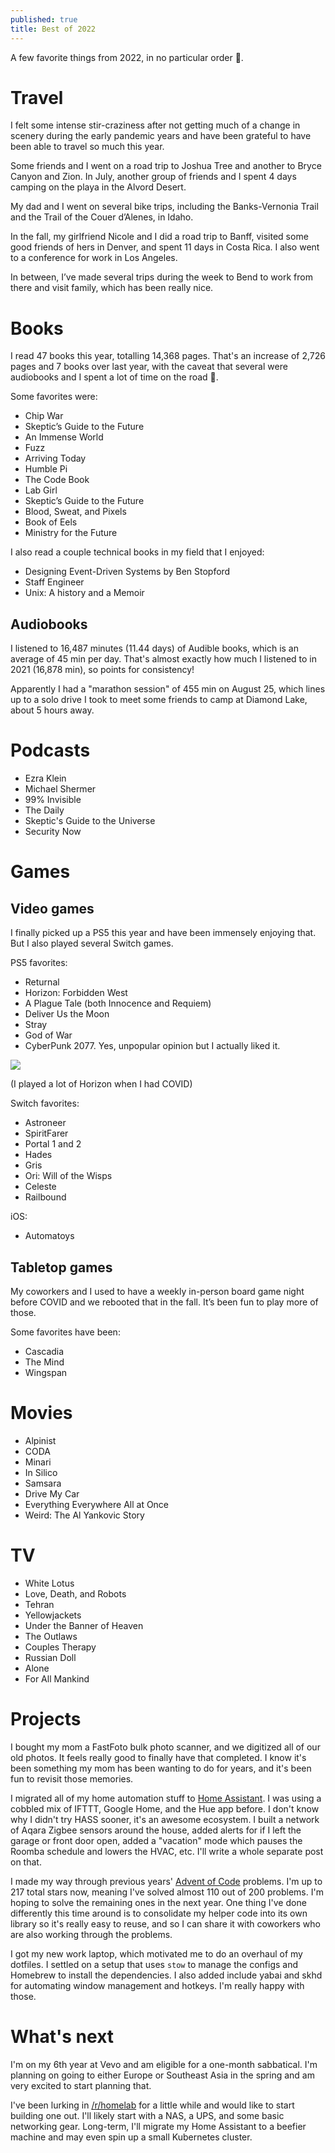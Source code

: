 ```yaml
---
published: true
title: Best of 2022
---
```

A few favorite things from 2022, in no particular order 🙂.

# Travel
I felt some intense stir-craziness after not getting much of a change in scenery during the early pandemic years and have been grateful to have been able to travel so much this year.

Some friends and I went on a road trip to Joshua Tree and another to Bryce Canyon and Zion. In July, another group of friends and I spent 4 days camping on the playa in the Alvord Desert. 

My dad and I went on several bike trips, including the Banks-Vernonia Trail and the Trail of the Couer d’Alenes, in Idaho.

In the fall, my girlfriend Nicole and I did a road trip to Banff, visited some good friends of hers in Denver, and spent 11 days in Costa Rica. I also went to a conference for work in Los Angeles. 

In between, I’ve made several trips during the week to Bend to work from there and visit family, which has been really nice.

# Books

I read 47 books this year, totalling 14,368 pages. That's an increase of 2,726 pages and 7 books over last year,
with the caveat that several were audiobooks and I spent a lot of time on the road 🙂.

Some favorites were:
* Chip War
* Skeptic’s Guide to the Future
* An Immense World
* Fuzz
* Arriving Today
* Humble Pi
* The Code Book
* Lab Girl
* Skeptic’s Guide to the Future
* Blood, Sweat, and Pixels
* Book of Eels
* Ministry for the Future

I also read a couple technical books in my field that I enjoyed:
* Designing Event-Driven Systems by Ben Stopford
* Staff Engineer
* Unix: A history and a Memoir

## Audiobooks

I listened to 16,487 minutes (11.44 days) of Audible books, which is an average of 45 min per day. That's almost exactly 
how much I listened to in 2021 (16,878 min), so points for consistency!

Apparently I had a "marathon session" of 455 min on August 25, which lines up to a solo drive I took to meet some friends 
to camp at Diamond Lake, about 5 hours away.

# Podcasts
* Ezra Klein
* Michael Shermer
* 99% Invisible
* The Daily
* Skeptic's Guide to the Universe
* Security Now

# Games
## Video games
I finally picked up a PS5 this year and have been immensely enjoying that. But I also played several Switch games.

PS5 favorites:
* Returnal
* Horizon: Forbidden West
* A Plague Tale (both Innocence and Requiem)
* Deliver Us the Moon
* Stray
* God of War
* CyberPunk 2077. Yes, unpopular opinion but I actually liked it.

![]({{site.cdn_path}}/2022/12/26/state-of-play.png)

(I played a lot of Horizon when I had COVID)

Switch favorites:
* Astroneer
* SpiritFarer
* Portal 1 and 2
* Hades
* Gris
* Ori: Will of the Wisps
* Celeste
* Railbound

iOS:
* Automatoys

## Tabletop games
My coworkers and I used to have a weekly in-person board game night before COVID and we rebooted that in the fall. It’s been fun to play more of those.

Some favorites have been:
* Cascadia
* The Mind
* Wingspan

# Movies
* Alpinist
* CODA
* Minari
* In Silico
* Samsara
* Drive My Car
* Everything Everywhere All at Once
* Weird: The Al Yankovic Story

# TV
* White Lotus
* Love, Death, and Robots
* Tehran
* Yellowjackets
* Under the Banner of Heaven
* The Outlaws
* Couples Therapy
* Russian Doll
* Alone
* For All Mankind

# Projects

I bought my mom a FastFoto bulk photo scanner, and we digitized all of our old photos.
It feels really good to finally have that completed. I know it's been something my mom has been wanting to do for years,
and it's been fun to revisit those memories.

I migrated all of my home automation stuff to [Home Assistant](https://www.home-assistant.io/). I was using a cobbled mix of IFTTT, Google Home, and the Hue app before.
I don't know why I didn't try HASS sooner, it's an awesome ecosystem. I built a network of Aqara Zigbee sensors around the house,
added alerts for if I left the garage or front door open, added a "vacation" mode which pauses the Roomba schedule and lowers the HVAC, etc.
I'll write a whole separate post on that.

I made my way through previous years' [Advent of Code](https://adventofcode.com/) problems. I'm up to 217 total stars now,
meaning I've solved almost 110 out of 200 problems. I'm hoping to solve the remaining ones in the next year. One thing I've
done differently this time around is to consolidate my helper code into its own library so it's really easy to reuse, and so I can
share it with coworkers who are also working through the problems.

I got my new work laptop, which motivated me to do an overhaul of my dotfiles. I settled on a setup that uses
`stow` to manage the configs and Homebrew to install the dependencies. I also added include yabai and skhd for 
automating window management and hotkeys. I'm really happy with those.

# What's next

I'm on my 6th year at Vevo and am eligible for a one-month sabbatical. I'm planning on going to either Europe or Southeast Asia
in the spring and am very excited to start planning that.

I've been lurking in [/r/homelab](https://www.reddit.com/r/homelab/) for a little while and would like to start building one out.
I'll likely start with a NAS, a UPS, and some basic networking gear. Long-term, I'll migrate my Home Assistant to a beefier machine
and may even spin up a small Kubernetes cluster.
